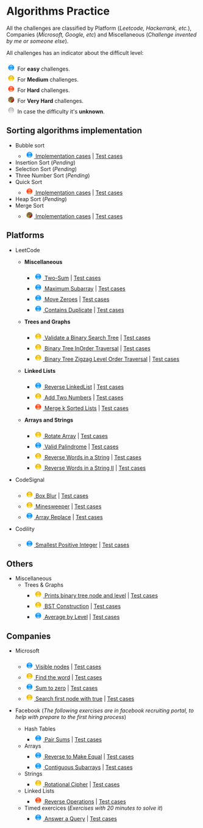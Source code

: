 # Algorithms Practice

All the challenges are classified by Platform (*Leetcode, Hackerrank, etc.*), Companies (*Microsoft, Google, etc*) and Miscellaneous (*Challenge invented by me or someone else*).

All challenges has an indicator about the difficult level:

![easy] For **easy** challenges.<br />
![medium] For **Medium** challenges.<br />
![hard] For **Hard** challenges.<br />
![very-hard] For **Very Hard** challenges.<br />
![unknown] In case the difficulty it's **unknown**.<br />

## Sorting algorithms implementation 

* Bubble sort
  * [![easy] Implementation cases](src/main/java/sorting/bubblesort/) | [Test cases](src/test/java/sorting/bubblesort/)
* Insertion Sort (*Pending*)
* Selection Sort (*Pending*)
* Three Number Sort (*Pending*)
* Quick Sort
    * [![hard] Implementation cases](src/main/java/sorting/quicksort/) | [Test cases](src/test/java/sorting/quicksort/QuickSortTest.java)
* Heap Sort (*Pending*)
* Merge Sort
    * [![very-hard] Implementation cases](src/main/java/sorting/mergesort/) | [Test cases](src/test/java/sorting/mergesort/)

## Platforms

* LeetCode
    * **Miscellaneous**
        * [![easy] Two-Sum](src/main/java/leetcode/twosum/) | [Test cases](src/test/java/leetcode/twosum/)
        * [![easy] Maximum Subarray](src/main/java/leetcode/maximumsubarray/) | [Test cases](src/test/java/leetcode/maximumsubarray/)
        * [![easy] Move Zeroes](src/main/java/leetcode/movezeroes/) | [Test cases](src/test/java/leetcode/movezeroes/)
        * [![easy] Contains Duplicate](src/main/java/leetcode/containsduplicate/) | [Test cases](src/test/java/leetcode/containsduplicate/)
    
    * **Trees and Graphs**
        * [![medium] Validate a Binary Search Tree](src/main/java/leetcode/premium/microsoft/ValidateBinarySearchTree.java) | [Test cases](src/test/java/leetcode/premium/microsoft/ValidateBinarySearchTreeTest.java)
        * [![medium] Binary Tree InOrder Traversal](src/main/java/leetcode/premium/microsoft/BinaryTreeLevelOrderTraversal.java) | [Test cases](src/test/java/leetcode/premium/microsoft/BinaryTreeLevelOrderTraversalTest.java)
        * [![medium] Binary Tree Zigzag Level Order Traversal](src/main/java/leetcode/premium/microsoft/BinaryTreeZigzagLevelOrderTraversal.java) | [Test cases](src/test/java/leetcode/premium/microsoft/BinaryTreeZigzagLevelOrderTraversalTest.java)
    
    * **Linked Lists**
        * [![easy] Reverse LinkedList](src/main/java/leetcode/premium/microsoft/linkedlist/ReverseLinkedList.java) | [Test cases](src/test/java/leetcode/premium/microsoft/linkedlist/ReverseLinkedListTest.java)
        * [![medium] Add Two Numbers](src/main/java/leetcode/premium/microsoft/linkedlist/AddTwoNumbers.java) | [Test cases](src/test/java/leetcode/premium/microsoft/linkedlist/AddTwoNumbersTest.java)
        * [![hard] Merge k Sorted Lists](src/main/java/leetcode/premium/microsoft/linkedlist/MergeKSortedLists.java) | [Test cases](src/test/java/leetcode/premium/microsoft/linkedlist/MergeKSortedListsTest.java)
    
    * **Arrays and Strings**
        * [![medium] Rotate Array](src/main/java/leetcode/rotatearray/) | [Test cases](src/test/java/leetcode/rotatearray/)
        * [![easy] Valid Palindrome](src/main/java/leetcode/premium/microsoft/arraysstrings/ValidPalindrome.java) | [Test cases](src/test/java/leetcode/premium/microsoft/arraysstrings/ValidPalindromeTest.java)
        * [![medium] Reverse Words in a String](src/main/java/leetcode/premium/microsoft/arraysstrings/reversewordsinstring/) | [Test cases](src/test/java/leetcode/premium/microsoft/arraysstrings/reversewordsinstring/)
        * [![medium] Reverse Words in a String II](src/main/java/leetcode/premium/microsoft/arraysstrings/reversewordsinstringII/) | [Test cases](src/test/java/leetcode/premium/microsoft/arraysstrings/reversewordsinstringII/ReverseWordsInStringIITest.java)

* CodeSignal
    * [![medium] Box Blur](src/main/java/codesignal/boxblur/method1/) | [Test cases](src/test/java/codesignal/boxblur/method1/BoxBlurTest.java)
    * [![medium] Minesweeper](src/main/java/codesignal/minesweeper/) | [Test cases](src/test/java/codesignal/minesweeper/)
    * [![easy] Array Replace](src/main/java/codesignal/arrayreplace/) | [Test cases](src/test/java/codesignal/arrayreplace/)

* Codility
    * [![easy] Smallest Positive Integer](src/main/java/codility/smallestpositiveinteger/method2/) | [Test cases](src/test/java/codility/smallestpositiveinteger/method2/SmallestPositiveIntegerTest.java)

## Others

* Miscellaneous
  * Trees & Graphs
    * [![medium] Prints binary tree node and level](src/main/java/misc/BinaryTreeWithLevels.java) | [Test cases](src/test/java/misc/BinaryTreeWithLevelsTest.java)
    * [![medium] BST Construction](src/main/java/misc/treesandgraphs/bstconstruction) | [Test cases](src/test/java/misc/treesandgraphs/bstconstruction/)
    * [![easy] Average by Level](src/main/java/misc/treesandgraphs/averagebylevel) | [Test cases](src/test/java/misc/treesandgraphs/averagebylevel/)

## Companies

* Microsoft
    * [![easy] Visible nodes](src/main/java/microsoft/TaskOne.java) | [Test cases](src/test/java/microsoft/TaskOneTest.java)
    * [![medium] Find the word](src/main/java/microsoft/TaskTwo.java) | [Test cases](src/test/java/microsoft/TaskTwoTest.java)
    * [![easy] Sum to zero](src/main/java/microsoft/TaskThree.java) | [Test cases](src/test/java/microsoft/TaskThreeTest.java)
    * [![medium] Search first node with true](src/main/java/microsoft/onsite/sibling/TreeSibling.java) | [Test cases](src/test/java/microsoft/onsite/sibling/TreeSiblingTest.java)


* Facebook (_The following exercises are in facebook recruiting portal, to help with  prepare to the first hiring process_)
    * Hash Tables
        * [![easy] Pair Sums](src/main/java/facebook/interviewpreparation/hashtables/pairsums/) | [Test cases](src/test/java/facebook/interviewpreparation/hashtables/pairsums/)
    * Arrays    
        * [![easy] Reverse to Make Equal](src/main/java/facebook/interviewpreparation/arrays/areequals/) | [Test cases](src/test/java/facebook/interviewpreparation/arrays/areequals/)
        * [![easy] Contiguous Subarrays](src/main/java/facebook/interviewpreparation/arrays/contiguoussubarrays/) | [Test cases](src/test/java/facebook/interviewpreparation/arrays/contiguoussubarrays/ContiguousSubarraysTest.java)
    * Strings
        * [![medium] Rotational Cipher](src/main/java/facebook/interviewpreparation/strings/rotationalcipher/) | [Test cases](src/test/java/facebook/interviewpreparation/strings/rotationalcipher/RotationalCipherTest.java)
    * Linked Lists
        * [![hard] Reverse Operations](src/main/java/facebook/interviewpreparation/linkedlists/reverseoperations/) | [Test cases](src/test/java/facebook/interviewpreparation/linkedlists/reverseoperations/ReverseOperationsTest.java)
    * Timed exercices (_Exercises with 20 minutes to solve it_)
        * [![easy] Answer a Query](src/main/java/facebook/interviewpreparation/timed/queries) | [Test cases](src/test/java/facebook/interviewpreparation/timed/queries/QueriesTest.java)

[//]: # (Reference links used in the file. Thanks SO - http://stackoverflow.com/questions/4823468/store-comments-in-markdown-syntax)

[easy]: <src/main/resources/easy.png> "Easy"
[medium]: <src/main/resources/medium.png> "Medium"
[hard]: <src/main/resources/hard.png> "Hard"
[very-hard]: <src/main/resources/very-hard.png> "Unknown"
[unknown]: <src/main/resources/unknown.png> "Unknown"